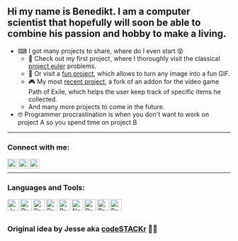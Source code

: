 ## Hi my name is Benedikt. I am a computer scientist that hopefully will soon be able to combine his passion and hobby to make a living.
- ⌨ I got many projects to share, where do I even start 😵
    - 👶 Check out my first project, where I thoroughly visit the classical [project euler][eulerProject] problems.
    - 🐸 Or visit a [fun project][drawYourMeme], which allows to turn any image into a fun GIF.
    - 🎮 My most [recent project][poeChaos], a fork of an addon for the video game Path of Exile, which helps the user keep track of specific items he collected.
    - And many more projects to come in the future.
- 🤓 Programmer procrastination is when you don't want to work on project A so you spend time on project B

---

### Connect with me:
[<img align="left" alt="Linkedin | LinkedIn" width="22px" src="https://cdn.jsdelivr.net/npm/simple-icons@v3/icons/linkedin.svg" />][linkedin]
[<img align="left" alt="Xing | Codewars" width="22px" src="https://www.flaticon.com/svg/static/icons/svg/25/25289.svg" />][xing]
[<img align="left" alt="Codewars | Codewars" width="22px" src="https://www.codewars.com/assets/logos/logo-glyph-36-red-583450fbf586726c570cfd610c94b8f631abfd89d5c4996b4c821a770ca498f9.png" />][codewars]

<br />

---
### Languages and Tools:

[<img align="left" alt="Java" width="26px" src="https://cdn.icon-icons.com/icons2/1298/PNG/512/2333414-code-java_85589.png" />][Java]
[<img align="left" alt="Processing" width="26px" height="26px" src="https://upload.wikimedia.org/wikipedia/commons/2/2e/Processing_3_logo.png" />][Processing]
[<img align="left" alt="Processing" width="26px" height="26px" src="https://e7.pngegg.com/pngimages/807/98/png-clipart-logo-logo-r-angle-text.png" />][Xtend]
[<img align="left" alt="Processing" width="26px" height="26px" src="https://cdn.icon-icons.com/icons2/112/PNG/512/python_18894.png" />][Python]
[<img align="left" alt="Processing" width="26px" height="26px" src="https://banner2.cleanpng.com/20180408/pew/kisspng-the-c-programming-language-computer-icons-comput-programming-5acadc2dec0be9.0824244915232440779669.jpg" />][C++]
[<img align="left" alt="NodeJS" width="26px" height="26px" src="https://cdn.onlinewebfonts.com/svg/img_189697.png" />][NodeJS]
[<img align="left" alt="Processing" width="26px" height="26px" src="https://banner2.cleanpng.com/20181128/laf/kisspng-eclipse-computer-icons-application-software-portab-eclipse-icon-papirus-apps-iconset-papirus-developm-5bff1301a5b839.5743225715434432016788.jpg" />][Eclipse]
[<img align="left" alt="Processing" width="26px" height="26px" src="https://i.stack.imgur.com/zHFFO.png" />][Latex]
[<img align="left" alt="Processing" width="26px" height="26px" src="https://upload.wikimedia.org/wikipedia/commons/thumb/9/9a/Visual_Studio_Code_1.35_icon.svg/2000px-Visual_Studio_Code_1.35_icon.svg.png" />][VsCode]


<br />
<br />
<!-- <img alt="benOesing's Github Stats" src="https://github-readme-stats.codestackr.vercel.app/api?username=benOesing&show_icons=true&hide_border=true" /> -->


### Original idea by Jesse aka [codeSTACKr][website] 🙇‍♂️

[eulerProject]: https://github.com/benOesing/Euler
[drawYourMeme]: https://github.com/benOesing/DrawYourMeme
[poeChaos]:  https://github.com/benOesing/chaos-recipe-overlay

[website]: https://codeSTACKr.com

[linkedin]: https://www.linkedin.com/in/benedikt-oesing-7518a11b3/
[xing]: https://www.xing.com/profile/Benedikt_Oesing/cv
[codewars]: https://www.codewars.com/users/Naix1337

[Java]: https://www.java.com/de/
[Processing]: https://processing.org/
[Xtend]:  https://www.eclipse.org/xtend/
[Python]: https://www.python.org/
[C++]: http://www.cplusplus.com/doc/tutorial/
[NodeJS]: https://nodejs.org/en/
[Eclipse]: https://www.eclipse.org/
[VsCode]: https://code.visualstudio.com/
[Latex]: https://www.latex-project.org/